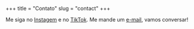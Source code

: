 +++
title = "Contato"
slug = "contact"
+++

Me siga no [Instagem](https://www.instagram.com/amndmuller/) e no [TikTok](https://www.tiktok.com/@amndmuller).
Me mande um [e-mail](mailto:amandaeleomuller@gmail.com), vamos conversar!
